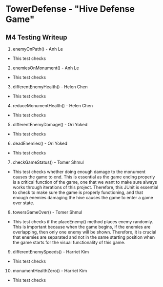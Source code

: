 # TowerDefense - "Hive Defense Game"

## M4 Testing Writeup

1. enemyOnPath() - Anh Le
* This test checks

2. enemiesOnMonument() - Anh Le
* This test checks

3. differentEnemyHealth() - Helen Chen
* This test checks

4. reduceMonumentHealth() - Helen Chen
* This test checks
  
5. differentEnemyDamage() - Ori Yoked
* This test checks

6. deadEnemies() - Ori Yoked
* This test checks

7. checkGameStatus() - Tomer Shmul
* This test checks whether doing enough damage to the monument causes the game to end. This is
essential as the game ending properly is a critical function of the game, one that we want to make
sure always works through iterations of this project. Therefore, this JUnit is essential to check
to make sure the game is properly functioning, and that enough enemies damaging the hive causes the
game to enter a game over state.

8. towersGameOver() - Tomer Shmul
* This test checks if the placeEnemy() method places enemy randomly. This is important because when
the game begins, if the enemies are overlapping, then only one enemy will be shown. Therefore, it is
crucial that enemies are separated and not in the same starting position when the game starts
for the visual functionality of this game.

9. differentEnemySpeeds() - Harriet Kim
* This test checks

10. monumentHealthZero() - Harriet Kim
* This test checks
